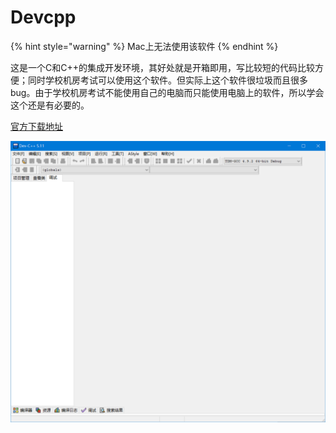 # Devcpp

{% hint style="warning" %}
Mac上无法使用该软件
{% endhint %}

这是一个C和C++的集成开发环境，其好处就是开箱即用，写比较短的代码比较方便；同时学校机房考试可以使用这个软件。但实际上这个软件很垃圾而且很多bug。由于学校机房考试不能使用自己的电脑而只能使用电脑上的软件，所以学会这个还是有必要的。

[官方下载地址](https://www.bloodshed.net/)

![devcpp界面](<../../../.gitbook/assets/image (1).png>)
